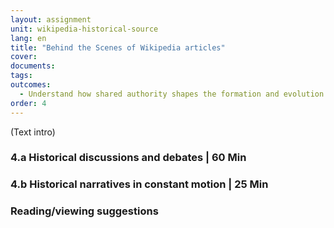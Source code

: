 ```yaml
---
layout: assignment
unit: wikipedia-historical-source 
lang: en
title: "Behind the Scenes of Wikipedia articles"
cover:
documents:
tags:
outcomes: 
  - Understand how shared authority shapes the formation and evolution of historical narratives in Wikipedia 
order: 4
---
```

(Text intro)

<!-- more -->

<!-- briefing-student -->

### 4.a Historical discussions and debates | 60 Min 
<!-- section-contents -->



<!-- section -->

### 4.b Historical narratives in constant motion | 25 Min
<!-- section-contents -->


<!-- section -->

### Reading/viewing suggestions
<!-- section-contents --> 



<!-- briefing-student -->